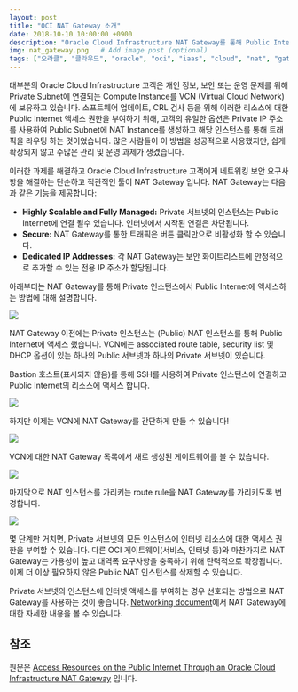 ```yaml
---
layout: post
title: "OCI NAT Gateway 소개"
date: 2018-10-10 10:00:00 +0900
description: "Oracle Cloud Infrastructure NAT Gateway를 통해 Public Internet의 리소스에 접속할 수 있습니다." # Add post description (optional)
img: nat_gateway.png   # Add image post (optional)
tags: ["오라클", "클라우드", "oracle", "oci", "iaas", "cloud", "nat", "gateway", "natgateway", "private", "network"] # add tag
---
```

대부분의 Oracle Cloud Infrastructure 고객은 개인 정보, 보안 또는 운영 문제를 위해 Private Subnet에 연결되는 Compute Instance를 VCN (Virtual Cloud Network)에 보유하고 있습니다. 소프트웨어 업데이트, CRL 검사 등을 위해 이러한 리소스에 대한 Public Internet 액세스 권한을 부여하기 위해, 고객의 유일한 옵션은 Private IP 주소를 사용하여 Public Subnet에 NAT Instance를 생성하고 해당 인스턴스를 통해 트래픽을 라우팅 하는 것이었습니다. 많은 사람들이 이 방법을 성공적으로 사용했지만, 쉽게 확장되지 않고 수많은 관리 및 운영 과제가 생겼습니다.

이러한 과제를 해결하고 Oracle Cloud Infrastructure 고객에게 네트워킹 보안 요구사항을 해결하는 단순하고 직관적인 툴이 NAT Gateway 입니다.
NAT Gateway는 다음과 같은 기능을 제공합니다:

* **Highly Scalable and Fully Managed:**  Private 서브넷의 인스턴스는 Public Internet에 연결 될수 있습니다. 인터넷에서 시작된 연결은 차단됩니다.
* **Secure:** NAT Gateway를 통한 트래픽은 버튼 클릭만으로 비활성화 할 수 있습니다.
* **Dedicated IP Addresses:** 각 NAT Gateway는 보안 화이트리스트에 안정적으로 추가할 수 있는 전용 IP 주소가 할당됩니다.

아래부터는 NAT Gateway를 통해 Private 인스턴스에서 Public Internet에 액세스하는 방법에 대해 설명합니다.

![]({{site.baseurl}}/assets/img/nat_gateway2.png)

NAT Gateway 이전에는 Private 인스턴스는 (Public) NAT 인스턴스를 통해 Public Internet에 액세스 했습니다. VCN에는 associated route table, security list 및 DHCP 옵션이 있는 하나의 Public 서브넷과 하나의 Private 서브넷이 있습니다.

Bastion 호스트(표시되지 않음)를 통해 SSH를 사용하여 Private 인스턴스에 연결하고 Public Internet의 리소스에 액세스 합니다.

![]({{site.baseurl}}/assets/img/nat_gateway3.png)


하지만 이제는 VCN에 NAT Gateway를 간단하게 만들 수 있습니다!

![]({{site.baseurl}}/assets/img/nat_gateway4.png)

VCN에 대한 NAT Gateway 목록에서 새로 생성된 게이트웨이를 볼 수 있습니다.

![]({{site.baseurl}}/assets/img/nat_gateway5.png)

마지막으로 NAT 인스턴스를 가리키는 route rule을 NAT Gateway를 가리키도록 변경합니다.

![]({{site.baseurl}}/assets/img/nat_gateway6.png)

몇 단계만 거치면, Private 서브넷의 모든 인스턴스에 인터넷 리소스에 대한 액세스 권한을 부여할 수 있습니다. 다른 OCI 게이트웨이(서비스, 인터넷 등)와 마찬가지로 NAT Gateway는 가용성이 높고 대역폭 요구사항을 충족하기 위해 탄력적으로 확장됩니다. 이제 더 이상 필요하지 않은 Public NAT 인스턴스를 삭제할 수 있습니다.

Private 서브넷의 인스턴스에 인터넷 액세스를 부여하는 경우 선호되는 방법으로 NAT Gateway를 사용하는 것이 좋습니다. [Networking document](https://docs.cloud.oracle.com/iaas/Content/Network/Tasks/NATgateway.htm)에서 NAT Gateway에 대한 자세한 내용을 볼 수 있습니다.


## 참조
원문은 [Access Resources on the Public Internet Through an Oracle Cloud Infrastructure NAT Gateway](https://blogs.oracle.com/cloud-infrastructure/access-resources-on-the-public-internet-through-an-oracle-cloud-infrastructure-nat-gateway-v2) 입니다.
